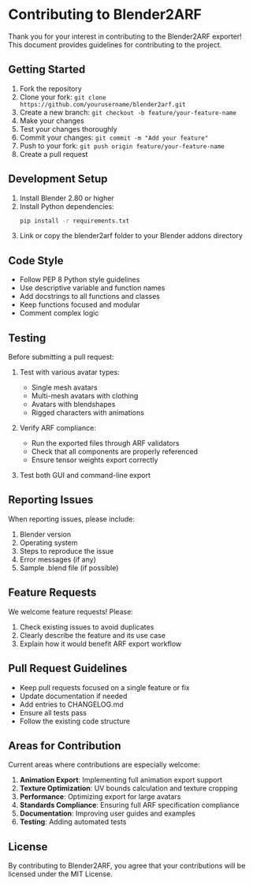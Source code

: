 # Contributing to Blender2ARF

Thank you for your interest in contributing to the Blender2ARF exporter! This document provides guidelines for contributing to the project.

## Getting Started

1. Fork the repository
2. Clone your fork: `git clone https://github.com/yourusername/blender2arf.git`
3. Create a new branch: `git checkout -b feature/your-feature-name`
4. Make your changes
5. Test your changes thoroughly
6. Commit your changes: `git commit -m "Add your feature"`
7. Push to your fork: `git push origin feature/your-feature-name`
8. Create a pull request

## Development Setup

1. Install Blender 2.80 or higher
2. Install Python dependencies:
   ```bash
   pip install -r requirements.txt
   ```
3. Link or copy the blender2arf folder to your Blender addons directory

## Code Style

- Follow PEP 8 Python style guidelines
- Use descriptive variable and function names
- Add docstrings to all functions and classes
- Keep functions focused and modular
- Comment complex logic

## Testing

Before submitting a pull request:

1. Test with various avatar types:
   - Single mesh avatars
   - Multi-mesh avatars with clothing
   - Avatars with blendshapes
   - Rigged characters with animations

2. Verify ARF compliance:
   - Run the exported files through ARF validators
   - Check that all components are properly referenced
   - Ensure tensor weights export correctly

3. Test both GUI and command-line export

## Reporting Issues

When reporting issues, please include:

1. Blender version
2. Operating system
3. Steps to reproduce the issue
4. Error messages (if any)
5. Sample .blend file (if possible)

## Feature Requests

We welcome feature requests! Please:

1. Check existing issues to avoid duplicates
2. Clearly describe the feature and its use case
3. Explain how it would benefit ARF export workflow

## Pull Request Guidelines

- Keep pull requests focused on a single feature or fix
- Update documentation if needed
- Add entries to CHANGELOG.md
- Ensure all tests pass
- Follow the existing code structure

## Areas for Contribution

Current areas where contributions are especially welcome:

1. **Animation Export**: Implementing full animation export support
2. **Texture Optimization**: UV bounds calculation and texture cropping
3. **Performance**: Optimizing export for large avatars
4. **Standards Compliance**: Ensuring full ARF specification compliance
5. **Documentation**: Improving user guides and examples
6. **Testing**: Adding automated tests

## License

By contributing to Blender2ARF, you agree that your contributions will be licensed under the MIT License.